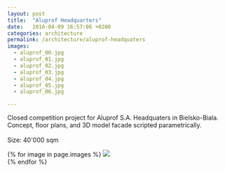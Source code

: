 ```yaml
---
layout: post
title:  "Aluprof Headquarters"
date:   2016-04-09 16:57:06 +0200
categories: architecture
permalink: /architecture/aluprof-headquaters
images:
  - aluprof_00.jpg
  - aluprof_01.jpg
  - aluprof_02.jpg
  - aluprof_03.jpg
  - aluprof_04.jpg
  - aluprof_05.jpg
  - aluprof_06.jpg

---
```

Closed competition project for Aluprof S.A. Headquaters in Bielsko-Biala.<br>
Concept, floor plans, and 3D model facade scripted parametrically.<br>
<br>
Size: 40'000 sqm
<br>

{% for image in page.images %}
  <img rel="nofollow" class="image-full" src="/assets/architecture/aluprof/{{ image }}"/>
  <br>
{% endfor %}
